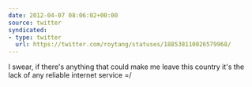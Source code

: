```yaml
---
date: 2012-04-07 08:06:02+00:00
source: twitter
syndicated:
- type: twitter
  url: https://twitter.com/roytang/statuses/188538110026579968/
---
```


I swear, if there's anything that could make me leave this country it's the lack of any reliable internet service =/